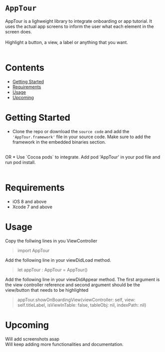
# ```AppTour```

AppTour is a lighweight library to integrate onboarding or app tutorial. It uses the actual app screens to inform the user what each element in the screen does.
<br/><br/>
Highlight a button, a view, a label or anything that you want.
<br/><br/>

# Contents
* [Getting Started](#getting-started)
* [Requirements](#requirements)
* [Usage](#usage)
* [Upcoming](#upcoming)

# Getting Started
* Clone the repo or download the `source code` and add the `'AppTour.framework'` file in your source code. Make sure to add the framework in the embedded binaries section.
<br/>
OR
* Use `Cocoa pods` to integrate. Add pod 'AppTour' in your pod file and run pod install.
<br/><br/>

# Requirements
* iOS 8 and above
* Xcode 7 and above

# Usage
Copy the follwing lines in you ViewController
> import AppTour

Add the following line in your viewDidLoad method.
> let appTour : AppTour = AppTour()

Add the following line in your viewDidAppear method. The first argument is the view controller reference and second argument should be the view/button that needs to be highlighted
> appTour.showOnBoardingView(viewController: self, view: self.titleLabel, isViewInTable: false, tableObj: nil, indexPath: nil)

# Upcoming
Will add screenshots asap
<br/>
Will keep adding more functionalities and documentation.
